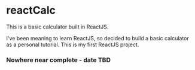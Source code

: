 # reactCalc

This is a basic calculator built in ReactJS.  

I've been meaning to learn ReactJS, so decided to build a basic calculator as a personal tutorial.  This is my first ReactJS project.

### Nowhere near complete - date TBD
